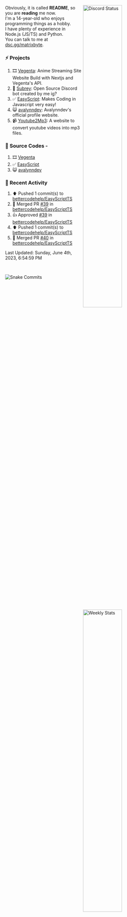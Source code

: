 <a href="https://discord.com/users/735059235141845003" target="_blank">
	<img width="50%" align="right" alt="Discord Status" src="https://lanyard.cnrad.dev/api/735059235141845003?bg=1f1f1f&borderRadius=5px">
</a>
<a href="https://wakatime.com/@Avalynn" target="_blank">
	<img width="50%" align="right" alt="Weekly Stats" src="https://github-readme-stats.vercel.app/api/wakatime?username=avalynn&border_radius=5px&theme=dark&bg_color=1f1f1f&border_color=1f1f1f&icon_color=58a6ff&show_icons=true&disable_animations=true&custom_title=All%20Stats&v=2">
</a>

<div align="left">
Obviously, it is called <b>README</b>, so you are <b>reading</b> me now.<br> 
I'm a 14-year-old who enjoys programming things as a hobby. <br>
I have plenty of experience in Node.js (JS/TS) and Python.<br>
You can talk to me at <a href="https://dsc.gg/matrixbyte">dsc.gg/matrixbyte</a>.<br>
</div>

### ⚡ Projects
1. 🎞️ [Vegenta](https://vegenta.is-an.app): Anime Streaming Site Website Build with Nextjs and Vegenta's API.
2. 🤖 [Subrey](https://github.com/uzukidev/Subrey): Open Source Discord bot created by me ig?
3. ✅ [EasyScript](https://www.npmjs.com/package/easyscriptjs): Makes Coding in Javascript very easy!
4. 😺 [avalynndev](https://avalynn.is-a-good.dev): Avalynndev's official profile website.
5. 📹 [Youtube2Mp3](https://yt2mp3.is-an.app): A website to convert youtube videos into mp3 files.

### 📄 Source Codes -
1. 🎞️ [Vegenta](https://github.com/avalynndev/vegenta)
2. ✅ [EasyScript](https://github.com/EasyScriptJS/EasyScript)
3. 😺 [avalynndev](https://github.com/uzukidev/avalynndev)

### 📄 Recent Activity

<!--RECENT_ACTIVITY:start-->
1. ⬆️ Pushed 1 commit(s) to [bettercodehelp/EasyScriptTS](https://github.com/bettercodehelp/EasyScriptTS)<br>
2. 🎉 Merged PR [#39](https://github.com/bettercodehelp/EasyScriptTS/pull/39) in [bettercodehelp/EasyScriptTS](https://github.com/bettercodehelp/EasyScriptTS)<br>
3. 👍 Approved [#39](https://github.com/bettercodehelp/EasyScriptTS/pull/39#pullrequestreview-1456596449) in [bettercodehelp/EasyScriptTS](https://github.com/bettercodehelp/EasyScriptTS)<br>
4. ⬆️ Pushed 1 commit(s) to [bettercodehelp/EasyScriptTS](https://github.com/bettercodehelp/EasyScriptTS)<br>
5. 🎉 Merged PR [#40](https://github.com/bettercodehelp/EasyScriptTS/pull/40) in [bettercodehelp/EasyScriptTS](https://github.com/bettercodehelp/EasyScriptTS)<br>
<!--RECENT_ACTIVITY:end-->

<!--RECENT_ACTIVITY:last_update-->
Last Updated: Sunday, June 4th, 2023, 6:54:59 PM
<!--RECENT_ACTIVITY:last_update_end-->

<br />

![Snake Commits](https://raw.githubusercontent.com/avalynndev/avalynndev/output/github-contribution-grid-snake.svg)
